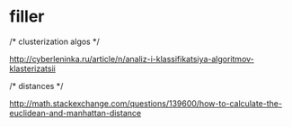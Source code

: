 # filler

/* clusterization algos */

http://cyberleninka.ru/article/n/analiz-i-klassifikatsiya-algoritmov-klasterizatsii


/* distances */

http://math.stackexchange.com/questions/139600/how-to-calculate-the-euclidean-and-manhattan-distance

